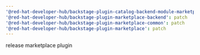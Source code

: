 ```yaml
---
'@red-hat-developer-hub/backstage-plugin-catalog-backend-module-marketplace': patch
'@red-hat-developer-hub/backstage-plugin-marketplace-backend': patch
'@red-hat-developer-hub/backstage-plugin-marketplace-common': patch
'@red-hat-developer-hub/backstage-plugin-marketplace': patch
---
```


release marketplace plugin
